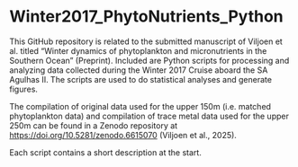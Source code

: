 # Winter2017_PhytoNutrients_Python
This GitHub repository is related to the submitted manuscript of Viljoen et al. titled “Winter dynamics of phytoplankton and micronutrients in the Southern Ocean” (Preprint). Included are Python scripts for processing and analyzing data collected during the Winter 2017 Cruise aboard the SA Agulhas II. The scripts are used to do statistical analyses and generate figures.

The compilation of original data used for the upper 150m (i.e. matched phytoplankton data) and compilation of trace metal data used for the upper 250m can be found in a Zenodo repository at https://doi.org/10.5281/zenodo.6615070 (Viljoen et al., 2025).

Each script contains a short description at the start.
